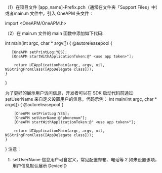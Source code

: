 （1）在项目文件 [app_name]-Prefix.pch（通常在文件夹「Support Files」中）或者main.m 文件中，引入 OneAPM 头文件：

import <OneAPM/OneAPM.h>

（2）在 main.m 文件的 main 函数中添加如下代码:

int main(int argc, char * argv[]) {
    @autoreleasepool {
    
       [OneAPM setPrintLog:YES];
       [OneAPM startWithApplicationToken:@" <use app token>"];
         
        return UIApplicationMain(argc, argv, nil, NSStringFromClass([AppDelegate class]));
    }
}

为了更好的展示用户访问信息，开发者可以在 SDK 启动代码前通过 setUserName 来自定义设置用户的信息，代码示例：
int main(int argc, char * argv[]) {
    @autoreleasepool {
    
        [OneAPM setPrintLog:YES];
        [OneAPM setUserName:@"phonenum"];
        [OneAPM startWithApplicationToken:@" <use app token>"];
         
        return UIApplicationMain(argc, argv, nil, NSStringFromClass([AppDelegate class]));
    }
}
注意：
 1. setUserName 信息用户可自定义，常见配置邮箱、电话等
 2.如未设置该项，用户信息默认展示 DeviceID
>


